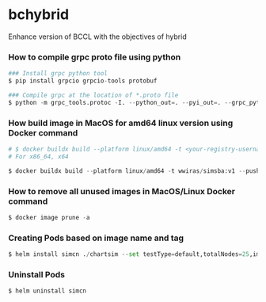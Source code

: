 # bchybrid
Enhance version of BCCL with the objectives of hybrid

### How to compile grpc proto file using python

```python
### Install grpc python tool
$ pip install grpcio grpcio-tools protobuf
```

```python
### Compile grpc at the location of *.proto file
$ python -m grpc_tools.protoc -I. --python_out=. --pyi_out=. --grpc_python_out=. gossip.proto
```

### How build image in MacOS for amd64 linux version using Docker command
```python
# $ docker buildx build --platform linux/amd64 -t <your-registry-username>/<image-name>:<tag> --push .
# For x86_64, x64

$ docker buildx build --platform linux/amd64 -t wwiras/simsba:v1 --push .
```

### How to remove all unused images in MacOS/Linux Docker command
```python
$ docker image prune -a
```

### Creating Pods based on image name and tag 
```python
$ helm install simcn ./chartsim --set testType=default,totalNodes=25,image.tag=v1,image.name=wwiras/simsba --debug
```

### Uninstall Pods  
```python
$ helm uninstall simcn
```